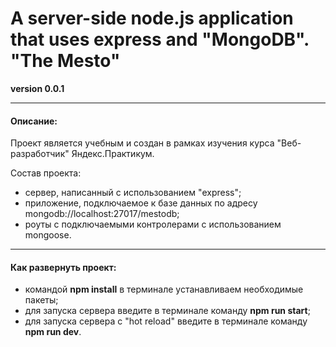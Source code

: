 # A server-side node.js application that uses express and "MongoDB". "The Mesto"

**version 0.0.1**

---

#### Описание:

Проект является учебным и создан в рамках изучения курса "Веб-разработчик" Яндекс.Практикум.

Состав проекта:

- сервер, написанный с использованием "express";
- приложение, подключаемое к базе данных по адресу mongodb://localhost:27017/mestodb;
- роуты с подключаемыми контролерами с использованием mongoose.

---

#### Как развернуть проект:

- командой **npm install** в терминале устанавливаем необходимые пакеты;
- для запуска сервера введите в терминале команду **npm run start**;
- для запуска сервера с "hot reload" введите в терминале команду **npm run dev**.
